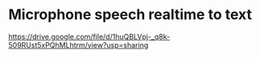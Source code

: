 # Microphone speech realtime to text

https://drive.google.com/file/d/1huQBLVpj-_q8k-509RUst5xPQhMLhtrm/view?usp=sharing